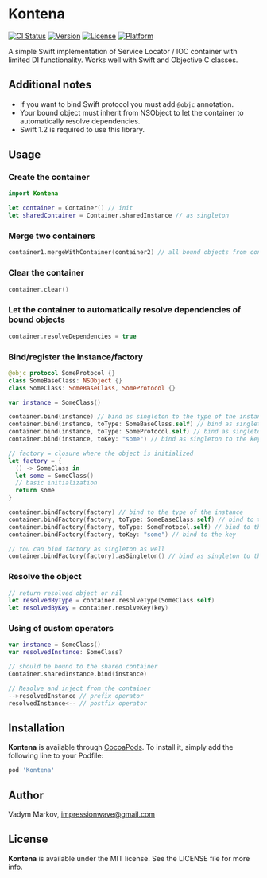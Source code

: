 # Kontena

[![CI Status](http://img.shields.io/travis/markvaldy/Kontena.svg?style=flat)](https://travis-ci.org/markvaldy/Kontena)
[![Version](https://img.shields.io/cocoapods/v/Kontena.svg?style=flat)](http://cocoadocs.org/docsets/Kontena)
[![License](https://img.shields.io/cocoapods/l/Kontena.svg?style=flat)](http://cocoadocs.org/docsets/Kontena)
[![Platform](https://img.shields.io/cocoapods/p/Kontena.svg?style=flat)](http://cocoadocs.org/docsets/Kontena)

A simple Swift implementation of Service Locator / IOC container with limited DI functionality. Works well with Swift and Objective C classes.

## Additional notes

- If you want to bind Swift protocol you must add ```@objc``` annotation.
- Your bound object must inherit from NSObject to let the container to automatically resolve dependencies.  
- Swift 1.2 is required to use this library.

## Usage

### Create the container

```swift
import Kontena

let container = Container() // init
let sharedContainer = Container.sharedInstance // as singleton
```

### Merge two containers

```swift
container1.mergeWithContainer(container2) // all bound objects from container2 are merged and added to container1
```

### Clear the container

```swift
container.clear()
```

### Let the container to automatically resolve dependencies of bound objects

```swift
container.resolveDependencies = true
```

### Bind/register the instance/factory

```swift
@objc protocol SomeProtocol {}
class SomeBaseClass: NSObject {}
class SomeClass: SomeBaseClass, SomeProtocol {}

var instance = SomeClass()

container.bind(instance) // bind as singleton to the type of the instance
container.bind(instance, toType: SomeBaseClass.self) // bind as singleton to the superclass type
container.bind(instance, toType: SomeProtocol.self) // bind as singleton to the protocol
container.bind(instance, toKey: "some") // bind as singleton to the key

// factory = closure where the object is initialized
let factory = {
  () -> SomeClass in
  let some = SomeClass()
  // basic initialization
  return some
}

container.bindFactory(factory) // bind to the type of the instance
container.bindFactory(factory, toType: SomeBaseClass.self) // bind to the superclass type
container.bindFactory(factory, toType: SomeProtocol.self) // bind to the protocol
container.bindFactory(factory, toKey: "some") // bind to the key

// You can bind factory as singleton as well
container.bindFactory(factory).asSingleton() // bind as singleton to the type of the instance
```

### Resolve the object

```swift
// return resolved object or nil
let resolvedByType = container.resolveType(SomeClass.self)
let resolvedByKey = container.resolveKey(key)
```

### Using of custom operators
```swift
var instance = SomeClass()
var resolvedInstance: SomeClass?

// should be bound to the shared container
Container.sharedInstance.bind(instance)

// Resolve and inject from the container
-->resolvedInstance // prefix operator
resolvedInstance<-- // postfix operator

```

## Installation

**Kontena** is available through [CocoaPods](http://cocoapods.org). To install
it, simply add the following line to your Podfile:

```ruby
pod 'Kontena'
```

## Author

Vadym Markov, impressionwave@gmail.com

## License

**Kontena** is available under the MIT license. See the LICENSE file for more info.
